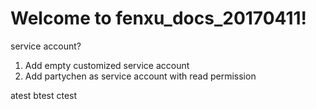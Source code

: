 # Welcome to fenxu_docs_20170411!
service account?
1. Add empty customized service account
2. Add partychen as service account with read permission  


atest
btest
ctest
